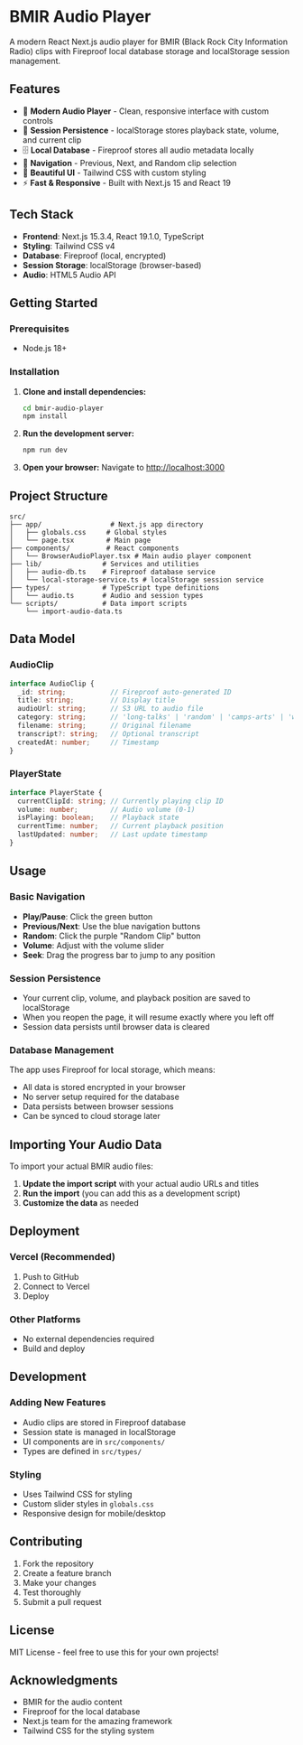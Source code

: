 # BMIR Audio Player

A modern React Next.js audio player for BMIR (Black Rock City Information Radio) clips with Fireproof local database storage and localStorage session management.

## Features

- 🎵 **Modern Audio Player** - Clean, responsive interface with custom controls
- 📱 **Session Persistence** - localStorage stores playback state, volume, and current clip
- 🗄️ **Local Database** - Fireproof stores all audio metadata locally
- 🎲 **Navigation** - Previous, Next, and Random clip selection
- 🎨 **Beautiful UI** - Tailwind CSS with custom styling
- ⚡ **Fast & Responsive** - Built with Next.js 15 and React 19

## Tech Stack

- **Frontend**: Next.js 15.3.4, React 19.1.0, TypeScript
- **Styling**: Tailwind CSS v4
- **Database**: Fireproof (local, encrypted)
- **Session Storage**: localStorage (browser-based)
- **Audio**: HTML5 Audio API

## Getting Started

### Prerequisites

- Node.js 18+ 

### Installation

1. **Clone and install dependencies:**
   ```bash
   cd bmir-audio-player
   npm install
   ```

2. **Run the development server:**
   ```bash
   npm run dev
   ```

3. **Open your browser:**
   Navigate to [http://localhost:3000](http://localhost:3000)

## Project Structure

```
src/
├── app/                 # Next.js app directory
│   ├── globals.css     # Global styles
│   └── page.tsx        # Main page
├── components/         # React components
│   └── BrowserAudioPlayer.tsx # Main audio player component
├── lib/               # Services and utilities
│   ├── audio-db.ts    # Fireproof database service
│   └── local-storage-service.ts # localStorage session service
├── types/             # TypeScript type definitions
│   └── audio.ts       # Audio and session types
└── scripts/           # Data import scripts
    └── import-audio-data.ts
```

## Data Model

### AudioClip
```typescript
interface AudioClip {
  _id: string;           // Fireproof auto-generated ID
  title: string;         // Display title
  audioUrl: string;      // S3 URL to audio file
  category: string;      // 'long-talks' | 'random' | 'camps-arts' | 'warnings'
  filename: string;      // Original filename
  transcript?: string;   // Optional transcript
  createdAt: number;     // Timestamp
}
```

### PlayerState
```typescript
interface PlayerState {
  currentClipId: string; // Currently playing clip ID
  volume: number;        // Audio volume (0-1)
  isPlaying: boolean;    // Playback state
  currentTime: number;   // Current playback position
  lastUpdated: number;   // Last update timestamp
}
```

## Usage

### Basic Navigation
- **Play/Pause**: Click the green button
- **Previous/Next**: Use the blue navigation buttons
- **Random**: Click the purple "Random Clip" button
- **Volume**: Adjust with the volume slider
- **Seek**: Drag the progress bar to jump to any position

### Session Persistence
- Your current clip, volume, and playback position are saved to localStorage
- When you reopen the page, it will resume exactly where you left off
- Session data persists until browser data is cleared

### Database Management
The app uses Fireproof for local storage, which means:
- All data is stored encrypted in your browser
- No server setup required for the database
- Data persists between browser sessions
- Can be synced to cloud storage later

## Importing Your Audio Data

To import your actual BMIR audio files:

1. **Update the import script** with your actual audio URLs and titles
2. **Run the import** (you can add this as a development script)
3. **Customize the data** as needed

## Deployment

### Vercel (Recommended)
1. Push to GitHub
2. Connect to Vercel
3. Deploy

### Other Platforms
- No external dependencies required
- Build and deploy

## Development

### Adding New Features
- Audio clips are stored in Fireproof database
- Session state is managed in localStorage
- UI components are in `src/components/`
- Types are defined in `src/types/`

### Styling
- Uses Tailwind CSS for styling
- Custom slider styles in `globals.css`
- Responsive design for mobile/desktop

## Contributing

1. Fork the repository
2. Create a feature branch
3. Make your changes
4. Test thoroughly
5. Submit a pull request

## License

MIT License - feel free to use this for your own projects!

## Acknowledgments

- BMIR for the audio content
- Fireproof for the local database
- Next.js team for the amazing framework
- Tailwind CSS for the styling system
